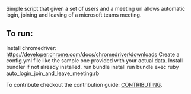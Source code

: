 Simple script that given a set of users and a meeting url allows automatic login, joining and leaving of a microsoft teams meeting.

## To run:
Install chromedriver: https://developer.chrome.com/docs/chromedriver/downloads
Create a config.yml file like the sample one provided with your actual data.
Install bundler if not already installed.
run bundle install
run bundle exec ruby auto_login_join_and_leave_meeting.rb

To contribute checkout the contribution guide: [CONTRIBUTING](./CONTRIBUTING.md).
